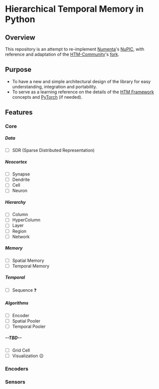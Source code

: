 
# Hierarchical Temporal Memory in Python
## Overview
This repository is an attempt to re-implement [Numenta](https://numenta.com/)'s [NuPIC](https://github.com/numenta/nupic.core), with reference and adaptation of the [HTM-Community](https://numenta.org/)'s [fork](https://github.com/htm-community/htm.core).

## Purpose
* To have a new and simple architectural design of the library for easy understanding, integration and portability.
* To serve as a learning reference on the details of the [HTM Framework](https://numenta.com/blog/2019/01/16/the-thousand-brains-theory-of-intelligence/) concepts and [PyTorch](https://pytorch.org/) (if needed).

## Features

### Core

##### Data
- [ ] SDR (Sparse Distributed Representation)
##### Neocortex
- [ ] Synapse
- [ ] Dendrite
- [ ] Cell
- [ ] Neuron
##### Hierarchy
- [ ] Column
- [ ] HyperColumn
- [ ] Layer
- [ ] Region
- [ ] Network
##### Memory
- [ ] Spatial Memory
- [ ] Temporal Memory
##### Temporal
- [ ] Sequence :question:
##### Algorithms
- [ ] Encoder
- [ ] Spatial Pooler
- [ ] Temporal Pooler
##### --TBD--
- [ ] Grid Cell
- [ ] Visualization :wink:
  
### Encoders
### Sensors
